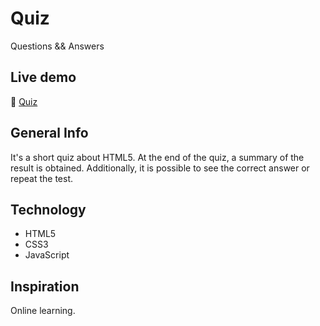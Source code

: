 # Quiz
Questions &amp;&amp; Answers

## Live demo
🔗 [Quiz](https://catelyn99.github.io/Quiz/quiz)

## General Info
It's a short quiz about HTML5.
At the end of the quiz, a summary of the result is obtained.
Additionally, it is possible to see the correct answer or repeat the test.

## Technology
* HTML5
* CSS3
* JavaScript

## Inspiration
Online learning.
